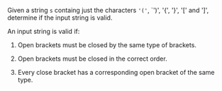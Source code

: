 ﻿Given a string `s` containg just the characters `'('`, `')', '{', '}', '[' and ']', determine if the input string is valid.

An input string is valid if:

1. Open brackets must be closed by the same type of brackets.

2. Open brackets must be closed in the correct order.

3. Every close bracket has a corresponding open bracket of the same type.